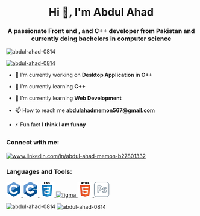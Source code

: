 <h1 align="center">Hi 👋, I'm Abdul Ahad</h1>
<h3 align="center">A passionate Front end , and C++ developer from Pakistan and currently doing bachelors in computer science</h3>

<p align="left"> <img src="https://komarev.com/ghpvc/?username=abdul-ahad-0814&label=Profile%20views&color=0e75b6&style=flat" alt="abdul-ahad-0814" /> </p>

<p align="left"> <a href="https://github.com/ryo-ma/github-profile-trophy"><img src="https://github-profile-trophy.vercel.app/?username=abdul-ahad-0814" alt="abdul-ahad-0814" /></a> </p>

- 🔭 I’m currently working on **Desktop Application in C++**
 
- 🌱 I’m currently learning **C++**
- 🌱 I’m currently learning **Web Development**

- 📫 How to reach me **abdulahadmemon567@gmail.com**

- ⚡ Fun fact **I think I am funny**

<h3 align="left">Connect with me:</h3>
<p align="left">
<a href="https://linkedin.com/in/www.linkedin.com/in/abdul-ahad-memon-b27801332" target="blank"><img align="center" src="https://raw.githubusercontent.com/rahuldkjain/github-profile-readme-generator/master/src/images/icons/Social/linked-in-alt.svg" alt="www.linkedin.com/in/abdul-ahad-memon-b27801332" height="30" width="40" /></a>
</p>

<h3 align="left">Languages and Tools:</h3>
<p align="left"> <a href="https://www.cprogramming.com/" target="_blank" rel="noreferrer"> <img src="https://raw.githubusercontent.com/devicons/devicon/master/icons/c/c-original.svg" alt="c" width="40" height="40"/> </a> <a href="https://www.w3schools.com/cpp/" target="_blank" rel="noreferrer"> <img src="https://raw.githubusercontent.com/devicons/devicon/master/icons/cplusplus/cplusplus-original.svg" alt="cplusplus" width="40" height="40"/> </a> <a href="https://www.w3schools.com/css/" target="_blank" rel="noreferrer"> <img src="https://raw.githubusercontent.com/devicons/devicon/master/icons/css3/css3-original-wordmark.svg" alt="css3" width="40" height="40"/> </a> <a href="https://www.figma.com/" target="_blank" rel="noreferrer"> <img src="https://www.vectorlogo.zone/logos/figma/figma-icon.svg" alt="figma" width="40" height="40"/> </a> <a href="https://www.w3.org/html/" target="_blank" rel="noreferrer"> <img src="https://raw.githubusercontent.com/devicons/devicon/master/icons/html5/html5-original-wordmark.svg" alt="html5" width="40" height="40"/> </a> <a href="https://www.photoshop.com/en" target="_blank" rel="noreferrer"> <img src="https://raw.githubusercontent.com/devicons/devicon/master/icons/photoshop/photoshop-line.svg" alt="photoshop" width="40" height="40"/> </a> </p>

<p><img align="left" src="https://github-readme-stats.vercel.app/api/top-langs?username=abdul-ahad-0814&show_icons=true&locale=en&layout=compact" alt="abdul-ahad-0814" /></p>

<p>&nbsp;<img align="center" src="https://github-readme-stats.vercel.app/api?username=abdul-ahad-0814&show_icons=true&locale=en" alt="abdul-ahad-0814" /></p>
